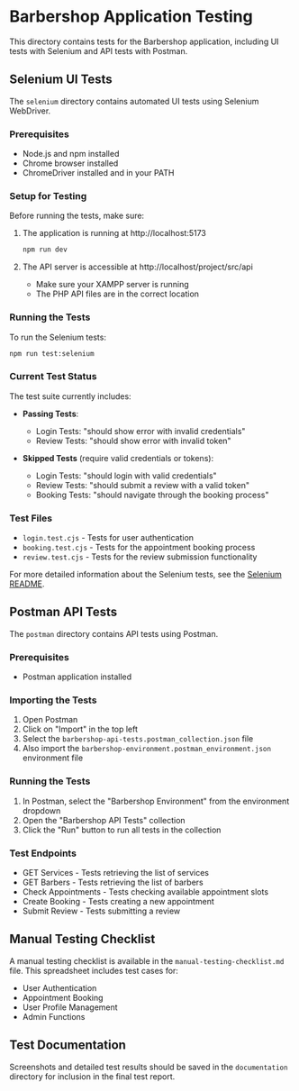 # Barbershop Application Testing

This directory contains tests for the Barbershop application, including UI tests with Selenium and API tests with Postman.

## Selenium UI Tests

The `selenium` directory contains automated UI tests using Selenium WebDriver.

### Prerequisites

- Node.js and npm installed
- Chrome browser installed
- ChromeDriver installed and in your PATH

### Setup for Testing

Before running the tests, make sure:

1. The application is running at http://localhost:5173

   ```bash
   npm run dev
   ```

2. The API server is accessible at http://localhost/project/src/api
   - Make sure your XAMPP server is running
   - The PHP API files are in the correct location

### Running the Tests

To run the Selenium tests:

```bash
npm run test:selenium
```

### Current Test Status

The test suite currently includes:

- **Passing Tests**:

  - Login Tests: "should show error with invalid credentials"
  - Review Tests: "should show error with invalid token"

- **Skipped Tests** (require valid credentials or tokens):
  - Login Tests: "should login with valid credentials"
  - Review Tests: "should submit a review with a valid token"
  - Booking Tests: "should navigate through the booking process"

### Test Files

- `login.test.cjs` - Tests for user authentication
- `booking.test.cjs` - Tests for the appointment booking process
- `review.test.cjs` - Tests for the review submission functionality

For more detailed information about the Selenium tests, see the [Selenium README](./selenium/README.md).

## Postman API Tests

The `postman` directory contains API tests using Postman.

### Prerequisites

- Postman application installed

### Importing the Tests

1. Open Postman
2. Click on "Import" in the top left
3. Select the `barbershop-api-tests.postman_collection.json` file
4. Also import the `barbershop-environment.postman_environment.json` environment file

### Running the Tests

1. In Postman, select the "Barbershop Environment" from the environment dropdown
2. Open the "Barbershop API Tests" collection
3. Click the "Run" button to run all tests in the collection

### Test Endpoints

- GET Services - Tests retrieving the list of services
- GET Barbers - Tests retrieving the list of barbers
- Check Appointments - Tests checking available appointment slots
- Create Booking - Tests creating a new appointment
- Submit Review - Tests submitting a review

## Manual Testing Checklist

A manual testing checklist is available in the `manual-testing-checklist.md` file. This spreadsheet includes test cases for:

- User Authentication
- Appointment Booking
- User Profile Management
- Admin Functions

## Test Documentation

Screenshots and detailed test results should be saved in the `documentation` directory for inclusion in the final test report.
